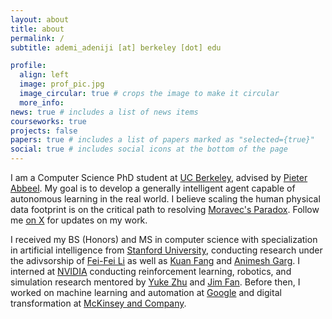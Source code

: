 ```yaml
---
layout: about
title: about
permalink: /
subtitle: ademi_adeniji [at] berkeley [dot] edu

profile:
  align: left
  image: prof_pic.jpg
  image_circular: true # crops the image to make it circular
  more_info:
news: true # includes a list of news items
courseworks: true
projects: false
papers: true # includes a list of papers marked as "selected={true}"
social: true # includes social icons at the bottom of the page
---
```


I am a Computer Science PhD student at [UC Berkeley](https://www.berkeley.edu/), advised by [Pieter Abbeel](https://people.eecs.berkeley.edu/~pabbeel/). My goal is to develop a generally intelligent agent capable of autonomous learning in the real world. I believe scaling the human physical data footprint is on the critical path to resolving [Moravec's Paradox](https://en.wikipedia.org/wiki/Moravec%27s_paradox). Follow me [on X](https://x.com/AdemiAdeniji) for updates on my work.

I received my BS (Honors) and MS in computer science with specialization in artificial intelligence from [Stanford University](https://www.stanford.edu), conducting research under the adivsorship of [Fei-Fei Li](https://profiles.stanford.edu/fei-fei-li) as well as [Kuan Fang](https://kuanfang.github.io) and [Animesh Garg](https://animesh.garg.tech). I interned at [NVIDIA](https://www.nvidia.com/en-us/) conducting reinforcement learning, robotics, and simulation research mentored by [Yuke Zhu](https://yukezhu.me) and [Jim Fan](https://jimfan.me). Before then, I worked on machine learning and automation at [Google](https://www.google.com/about/careers/applications/teams/engineering-technology/) and digital transformation at [McKinsey and Company](https://www.mckinsey.com).
